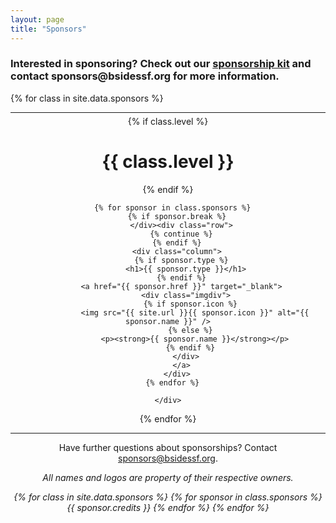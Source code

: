 ```yaml
---
layout: page
title: "Sponsors"
---
```


<h3>Interested in sponsoring? Check out our
  <a href="https://drive.google.com/open?id=1PbDXgGF0KUwC4OEZ_N4zCBsDJ3bTimqx">sponsorship kit</a>
  and contact sponsors@bsidessf.org for more information.</h3>

{% for class in site.data.sponsors %}

  <hr style="margin-bottom: 5px">
  <div style="text-align: center;" class="sponsors {{ class.class }}">
    {% if class.level %}
      <h1>{{ class.level }}</h1>
    {% endif %}
    <div class="row">

      {% for sponsor in class.sponsors %}
        {% if sponsor.break %}
          </div><div class="row">
          {% continue %}
        {% endif %}
        <div class="column">
          {% if sponsor.type %}
            <h1>{{ sponsor.type }}</h1>
          {% endif %}
          <a href="{{ sponsor.href }}" target="_blank">
            <div class="imgdiv">
              {% if sponsor.icon %}
                <img src="{{ site.url }}{{ sponsor.icon }}" alt="{{ sponsor.name }}" />
              {% else %}
                <p><strong>{{ sponsor.name }}</strong></p>
              {% endif %}
            </div>
          </a>
        </div>
      {% endfor %}

    </div>

  </div>
{% endfor %}

<hr style="margin-bottom: 5px">

<center>
  <p>
    Have further questions about sponsorships? Contact <a href="mailto:sponsors@bsidessf.org">sponsors@bsidessf.org</a>.
  </p>
  <p>
    <em>All names and logos are property of their respective owners.</em>
  </p>
  <p>
    <em>
      {% for class in site.data.sponsors %}
        {% for sponsor in class.sponsors %}
          {{ sponsor.credits }}
        {% endfor %}
      {% endfor %}
    </em>
  </p>
</center>
